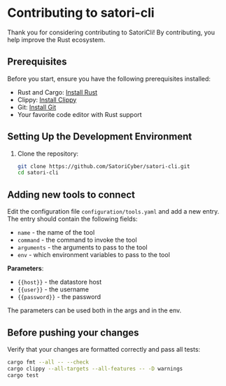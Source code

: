 # Contributing to satori-cli

Thank you for considering contributing to SatoriCli! By contributing, you help improve the Rust ecosystem.

## Prerequisites

Before you start, ensure you have the following prerequisites installed:
- Rust and Cargo: [Install Rust](https://www.rust-lang.org/tools/install)
- Clippy: [Install Clippy](https://github.com/rust-lang/rust-clippy)
- Git: [Install Git](https://git-scm.com/book/en/v2/Getting-Started-Installing-Git)
- Your favorite code editor with Rust support

## Setting Up the Development Environment

1. Clone the repository:
   ```bash
   git clone https://github.com/SatoriCyber/satori-cli.git
   cd satori-cli
   ```

## Adding new tools to connect

Edit the configuration file `configuration/tools.yaml` and add a new entry.
The entry should contain the following fields:
- `name` - the name of the tool
- `command` - the command to invoke the tool
- `arguments` - the arguments to pass to the tool
- `env` - which environment variables to pass to the tool

**Parameters**:
- `{{host}}` - the datastore host
- `{{user}}` - the username 
- `{{password}}` - the password

The parameters can be used both in the args and in the env.

## Before pushing your changes
Verify that your changes are formatted correctly and pass all tests:
```bash
cargo fmt --all -- --check
cargo clippy --all-targets --all-features -- -D warnings
cargo test
```

